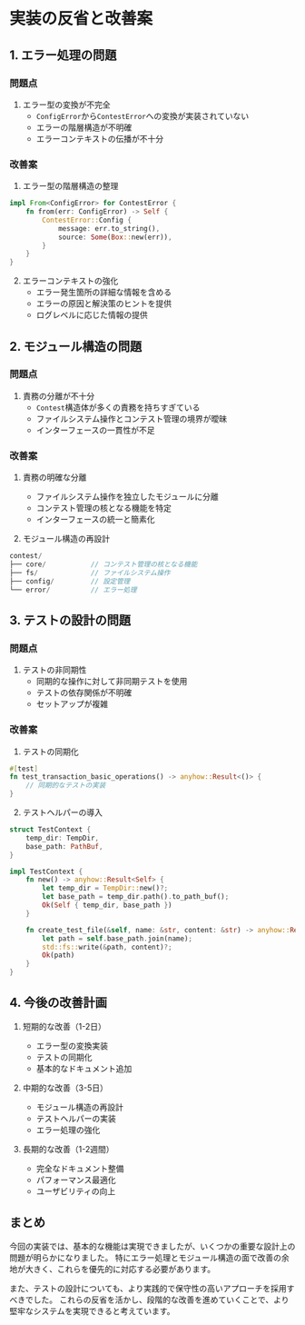 # 実装の反省と改善案

## 1. エラー処理の問題

### 問題点
1. エラー型の変換が不完全
   - `ConfigError`から`ContestError`への変換が実装されていない
   - エラーの階層構造が不明確
   - エラーコンテキストの伝播が不十分

### 改善案
1. エラー型の階層構造の整理
```rust
impl From<ConfigError> for ContestError {
    fn from(err: ConfigError) -> Self {
        ContestError::Config {
            message: err.to_string(),
            source: Some(Box::new(err)),
        }
    }
}
```

2. エラーコンテキストの強化
   - エラー発生箇所の詳細な情報を含める
   - エラーの原因と解決策のヒントを提供
   - ログレベルに応じた情報の提供

## 2. モジュール構造の問題

### 問題点
1. 責務の分離が不十分
   - `Contest`構造体が多くの責務を持ちすぎている
   - ファイルシステム操作とコンテスト管理の境界が曖昧
   - インターフェースの一貫性が不足

### 改善案
1. 責務の明確な分離
   - ファイルシステム操作を独立したモジュールに分離
   - コンテスト管理の核となる機能を特定
   - インターフェースの統一と簡素化

2. モジュール構造の再設計
```rust
contest/
├── core/           // コンテスト管理の核となる機能
├── fs/             // ファイルシステム操作
├── config/         // 設定管理
└── error/          // エラー処理
```

## 3. テストの設計の問題

### 問題点
1. テストの非同期性
   - 同期的な操作に対して非同期テストを使用
   - テストの依存関係が不明確
   - セットアップが複雑

### 改善案
1. テストの同期化
```rust
#[test]
fn test_transaction_basic_operations() -> anyhow::Result<()> {
    // 同期的なテストの実装
}
```

2. テストヘルパーの導入
```rust
struct TestContext {
    temp_dir: TempDir,
    base_path: PathBuf,
}

impl TestContext {
    fn new() -> anyhow::Result<Self> {
        let temp_dir = TempDir::new()?;
        let base_path = temp_dir.path().to_path_buf();
        Ok(Self { temp_dir, base_path })
    }

    fn create_test_file(&self, name: &str, content: &str) -> anyhow::Result<PathBuf> {
        let path = self.base_path.join(name);
        std::fs::write(&path, content)?;
        Ok(path)
    }
}
```

## 4. 今後の改善計画

1. 短期的な改善（1-2日）
   - エラー型の変換実装
   - テストの同期化
   - 基本的なドキュメント追加

2. 中期的な改善（3-5日）
   - モジュール構造の再設計
   - テストヘルパーの実装
   - エラー処理の強化

3. 長期的な改善（1-2週間）
   - 完全なドキュメント整備
   - パフォーマンス最適化
   - ユーザビリティの向上

## まとめ

今回の実装では、基本的な機能は実現できましたが、いくつかの重要な設計上の問題が明らかになりました。
特にエラー処理とモジュール構造の面で改善の余地が大きく、これらを優先的に対応する必要があります。

また、テストの設計についても、より実践的で保守性の高いアプローチを採用すべきでした。
これらの反省を活かし、段階的な改善を進めていくことで、より堅牢なシステムを実現できると考えています。 